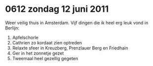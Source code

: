 # 0612 zondag 12 juni 2011
Weer veilig thuis in Amsterdam. Vijf dingen die ik heel erg leuk vond in Berlijn:

1. Apfelschorle
2. Cathrien zo kordaat zien optreden
3. Relaxte sfeer in Kreuzberg, Prenzlauer Berg en Friedhain
4. Ger in het zonnetje gezet
5. Tweemaal heel gezellig gegeten

